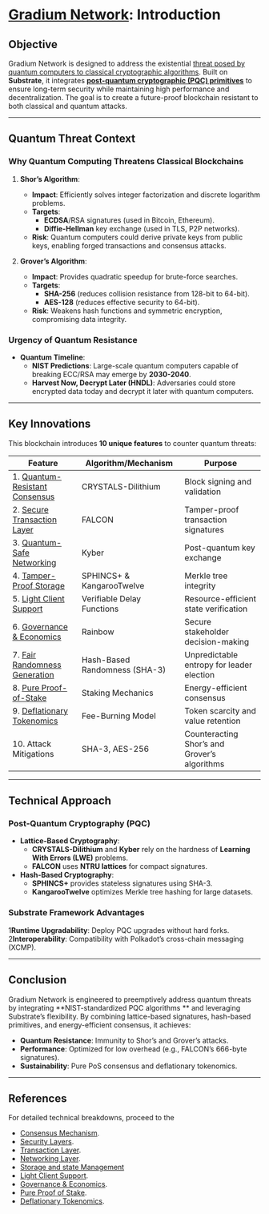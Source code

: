 # [Gradium Network](https://Gradium.io): Introduction

## **Objective**

Gradium Network is designed to address the existential [threat posed by quantum computers to classical cryptographic
algorithms](#why-quantum-computing-threatens-classical-blockchains). Built on **Substrate**, it integrates 
[**post-quantum cryptographic (PQC) primitives**](https://github.com/GradeLabz/gradium-network-docs/blob/main/3.0%20Security%20Layers/3.1%20cryptographic-primitives.md)
to ensure long-term security while maintaining high performance and decentralization. The goal is to create a
future-proof blockchain resistant to both classical and quantum attacks.

---

## **Quantum Threat Context**

### **Why Quantum Computing Threatens Classical Blockchains**

1. **Shor’s Algorithm**:
    - **Impact**: Efficiently solves integer factorization and discrete logarithm problems.
    - **Targets**:
        - **ECDSA**/RSA signatures (used in Bitcoin, Ethereum).
        - **Diffie-Hellman** key exchange (used in TLS, P2P networks).
    - **Risk**: Quantum computers could derive private keys from public keys, enabling forged transactions and consensus
      attacks.

2. **Grover’s Algorithm**:
    - **Impact**: Provides quadratic speedup for brute-force searches.
    - **Targets**:
        - **SHA-256** (reduces collision resistance from 128-bit to 64-bit).
        - **AES-128** (reduces effective security to 64-bit).
    - **Risk**: Weakens hash functions and symmetric encryption, compromising data integrity.

### **Urgency of Quantum Resistance**

- **Quantum Timeline**:
    - **NIST Predictions**: Large-scale quantum computers capable of breaking ECC/RSA may emerge by **2030-2040**.
    - **Harvest Now, Decrypt Later (HNDL)**: Adversaries could store encrypted data today and decrypt it later with
      quantum computers.

---

## **Key Innovations**

This blockchain introduces **10 unique features** to counter quantum threats:

| **Feature**                                                                                                                                                   | **Algorithm/Mechanism**       | **Purpose**                                  |  
|---------------------------------------------------------------------------------------------------------------------------------------------------------------|-------------------------------|----------------------------------------------|  
| 1. [Quantum-Resistant Consensus](https://github.com/GradeLabz/gradium-network-docs/blob/main/2.0%20Core%20Blockchain%20Features/2.1%20consensus-mechanism.md) | CRYSTALS-Dilithium            | Block signing and validation                 |  
| 2. [Secure Transaction Layer](https://github.com/GradeLabz/gradium-network-docs/blob/main/2.0%20Core%20Blockchain%20Features/2.2%20transaction-layer.md)      | FALCON                        | Tamper-proof transaction signatures          |  
| 3. [Quantum-Safe Networking](https://github.com/GradeLabz/gradium-network-docs/blob/main/3.0%20Security%20Layers/3.2%20networking-layer.md)                   | Kyber                         | Post-quantum key exchange                    |  
| 4. [Tamper-Proof Storage](https://github.com/GradeLabz/gradium-network-docs/blob/main/3.0%20Security%20Layers/3.3%20storage-and-state-management.md)          | SPHINCS+ & KangarooTwelve     | Merkle tree integrity                        |  
| 5. [Light Client Support](https://github.com/GradeLabz/gradium-network-docs/blob/main/4.0%20Supporting%20Features/4.1%20light-client-support.md)              | Verifiable Delay Functions    | Resource-efficient state verification        |  
| 6. [Governance & Economics](https://github.com/GradeLabz/gradium-network-docs/blob/main/5.0%20Governance%20and%20Economics/5.1%20governance.md)                  | Rainbow                       | Secure stakeholder decision-making           |  
| 7. [Fair Randomness Generation](https://github.com/GradeLabz/gradium-network-docs/blob/main/4.0%20Supporting%20Features/4.2%20randomness-generation.md)       | Hash-Based Randomness (SHA-3) | Unpredictable entropy for leader election    |  
| 8. [Pure Proof-of-Stake](https://github.com/GradeLabz/gradium-network-docs/blob/main/5.0%20Governance%20and%20Economics/5.2%20pure-proof-of-stake.md)         | Staking Mechanics             | Energy-efficient consensus                   |  
| 9. [Deflationary Tokenomics](https://github.com/GradeLabz/gradium-network-docs/blob/main/5.0%20Governance%20and%20Economics/5.3%20deflationary-tokenomics.md) | Fee-Burning Model             | Token scarcity and value retention           |  
| 10. Attack Mitigations                                                                                                                                        | SHA-3, AES-256                | Counteracting Shor’s and Grover’s algorithms |  

---

## **Technical Approach**

### **Post-Quantum Cryptography (PQC)**

- **Lattice-Based Cryptography**:
    - **CRYSTALS-Dilithium** and **Kyber** rely on the hardness of **Learning With Errors (LWE)** problems.
    - **FALCON** uses **NTRU lattices** for compact signatures.
- **Hash-Based Cryptography**:
    - **SPHINCS+** provides stateless signatures using SHA-3.
    - **KangarooTwelve** optimizes Merkle tree hashing for large datasets.

### **Substrate Framework Advantages**

1**Runtime Upgradability**: Deploy PQC upgrades without hard forks.
2**Interoperability**: Compatibility with Polkadot’s cross-chain messaging (XCMP).

---

## **Conclusion**

Gradium Network is engineered to preemptively address quantum threats by integrating **NIST-standardized PQC algorithms
** and leveraging Substrate’s flexibility. By combining lattice-based signatures, hash-based primitives, and
energy-efficient consensus, it achieves:

- **Quantum Resistance**: Immunity to Shor’s and Grover’s attacks.
- **Performance**: Optimized for low overhead (e.g., FALCON’s 666-byte signatures).
- **Sustainability**: Pure PoS consensus and deflationary tokenomics.

---

## References

For detailed technical breakdowns, proceed to the

- [Consensus Mechanism](https://github.com/GradeLabz/quantum-resistant-blockchain-docs/blob/main/1.0%20Introduction/1.0%20Introduction.md).
- [Security Layers](https://github.com/GradeLabz/quantum-resistant-blockchain-docs/tree/main/3.0%20Security%20Layers).
- [Transaction Layer](https://github.com/GradeLabz/quantum-resistant-blockchain-docs/blob/main/2.0%20Core%20Blockchain%20Features/2.2%20transaction-layer.md).
- [Networking Layer](https://github.com/GradeLabz/quantum-resistant-blockchain-docs/blob/main/3.0%20Security%20Layers/3.2%20networking-layer.md).
- [Storage and state Management](https://github.com/GradeLabz/quantum-resistant-blockchain-docs/blob/main/3.0%20Security%20Layers/3.3%20storage-and-state-management.md)
- [Light Client Support](https://github.com/GradeLabz/quantum-resistant-blockchain-docs/blob/main/4.0%20Supporting%20Features/4.1%20light-client-support.md).
- [Governance & Economics](https://github.com/GradeLabz/quantum-resistant-blockchain-docs/tree/main/5.0%20Governance%20and%20Economics).
- [Pure Proof of Stake](https://github.com/GradeLabz/quantum-resistant-blockchain-docs/blob/main/5.0%20Governance%20and%20Economics/5.2%20pure-proof-of-stake.md).
- [Deflationary Tokenomics](https://github.com/GradeLabz/quantum-resistant-blockchain-docs/blob/main/5.0%20Governance%20and%20Economics/5.3%20deflationary-tokenomics.md).
